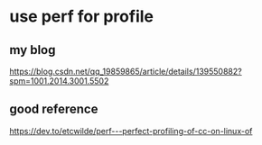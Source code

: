 # use perf for profile

## my blog
https://blog.csdn.net/qq_19859865/article/details/139550882?spm=1001.2014.3001.5502

## good reference
https://dev.to/etcwilde/perf---perfect-profiling-of-cc-on-linux-of
